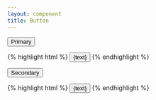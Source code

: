 ```yaml
---
layout: component
title: Button
---
```


<button class="button button--primary">Primary</button>

{% highlight html %}
<button class="button button--primary">{text}</button>
{% endhighlight %}

<button class="button button--secondary">Secondary</button>

{% highlight html %}
<button class="button button--secondary">{text}</button>
{% endhighlight %}

